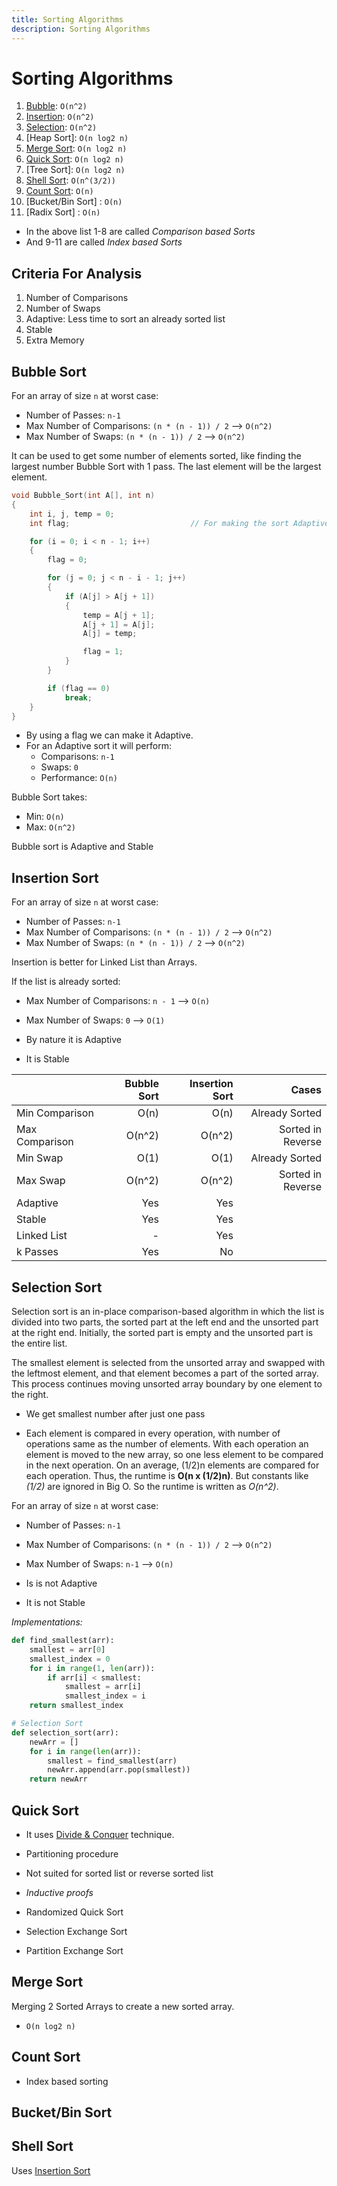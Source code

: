 ```yaml
---
title: Sorting Algorithms
description: Sorting Algorithms
---
```


# Sorting Algorithms

1. [Bubble](#bubble-sort): `O(n^2)`
2. [Insertion](#insertion-sort): `O(n^2)`
3. [Selection](#selection-sort): `O(n^2)`
4. [Heap Sort]: `O(n log2 n)`
5. [Merge Sort](#merge-sort): `O(n log2 n)`
6. [Quick Sort](#quick-sort): `O(n log2 n)`
7. [Tree Sort]: `O(n log2 n)`
8. [Shell Sort](#shell-sort): `O(n^(3/2))`
9. [Count Sort](#count-sort): `O(n)`
10. [Bucket/Bin Sort] : `O(n)`
11. [Radix Sort] : `O(n)`

- In the above list 1-8 are called _Comparison based Sorts_
- And 9-11 are called _Index based Sorts_

## Criteria For Analysis

1. Number of Comparisons
2. Number of Swaps
3. Adaptive: Less time to sort an already sorted list
4. Stable
5. Extra Memory

## Bubble Sort

For an array of size `n` at worst case:

- Number of Passes: `n-1`
- Max Number of Comparisons: `(n * (n - 1)) / 2` --> `O(n^2)`
- Max Number of Swaps: `(n * (n - 1)) / 2` --> `O(n^2)`

It can be used to get some number of elements sorted, like finding the largest number Bubble Sort with 1 pass. The last element will be the largest element.

```c
void Bubble_Sort(int A[], int n)
{
    int i, j, temp = 0;
    int flag;                           // For making the sort Adaptive

    for (i = 0; i < n - 1; i++)
    {
        flag = 0;

        for (j = 0; j < n - i - 1; j++)
        {
            if (A[j] > A[j + 1])
            {
                temp = A[j + 1];
                A[j + 1] = A[j];
                A[j] = temp;

                flag = 1;
            }
        }

        if (flag == 0)
            break;
    }
}
```

- By using a flag we can make it Adaptive.
- For an Adaptive sort it will perform:
  - Comparisons: `n-1`
  - Swaps: `0`
  - Performance: `O(n)`

Bubble Sort takes:

- Min: `O(n)`
- Max: `O(n^2)`

Bubble sort is Adaptive and Stable

## Insertion Sort

For an array of size `n` at worst case:

- Number of Passes: `n-1`
- Max Number of Comparisons: `(n * (n - 1)) / 2` --> `O(n^2)`
- Max Number of Swaps: `(n * (n - 1)) / 2` --> `O(n^2)`

Insertion is better for Linked List than Arrays.

If the list is already sorted:

- Max Number of Comparisons: `n - 1` --> `O(n)`
- Max Number of Swaps: `0` --> `O(1)`

- By nature it is Adaptive
- It is Stable

|                | Bubble Sort | Insertion Sort |             Cases |
| -------------- | ----------: | -------------: | ----------------: |
| Min Comparison |        O(n) |           O(n) |    Already Sorted |
| Max Comparison |      O(n^2) |         O(n^2) | Sorted in Reverse |
| Min Swap       |        O(1) |           O(1) |    Already Sorted |
| Max Swap       |      O(n^2) |         O(n^2) | Sorted in Reverse |
| Adaptive       |         Yes |            Yes |                   |
| Stable         |         Yes |            Yes |                   |
| Linked List    |           - |            Yes |                   |
| k Passes       |         Yes |             No |                   |

## Selection Sort

Selection sort is an in-place comparison-based algorithm in which the list is divided into two parts, the sorted part at the left end and the unsorted part at the right end. Initially, the sorted part is empty and the unsorted part is the entire list.

The smallest element is selected from the unsorted array and swapped with the leftmost element, and that element becomes a part of the sorted array. This process continues moving unsorted array boundary by one element to the right.

- We get smallest number after just one pass

- Each element is compared in every operation, with number of operations same as the number of elements. With each operation an element is moved to the new array, so one less element to be compared in the next operation. On an average, (1/2)n elements are compared for each operation. Thus, the runtime is **O(n x (1/2)n)**. But constants like _(1/2)_ are ignored in Big O. So the runtime is written as _O(n^2)_.

For an array of size `n` at worst case:

- Number of Passes: `n-1`
- Max Number of Comparisons: `(n * (n - 1)) / 2` --> `O(n^2)`
- Max Number of Swaps: `n-1` --> `O(n)`

- Is is not Adaptive
- It is not Stable

_Implementations:_

```python
def find_smallest(arr):
    smallest = arr[0]
    smallest_index = 0
    for i in range(1, len(arr)):
        if arr[i] < smallest:
            smallest = arr[i]
            smallest_index = i
    return smallest_index

# Selection Sort
def selection_sort(arr):
    newArr = []
    for i in range(len(arr)):
        smallest = find_smallest(arr)
        newArr.append(arr.pop(smallest))
    return newArr
```

## Quick Sort

- It uses [Divide & Conquer](./Algorithms.md#divide--conquer) technique.

- Partitioning procedure

- Not suited for sorted list or reverse sorted list

- _Inductive proofs_

- Randomized Quick Sort

- Selection Exchange Sort
- Partition Exchange Sort

## Merge Sort

Merging 2 Sorted Arrays to create a new sorted array.

- `O(n log2 n)`

## Count Sort

- Index based sorting

## Bucket/Bin Sort

## Shell Sort

Uses [Insertion Sort](#insertion-sort)
